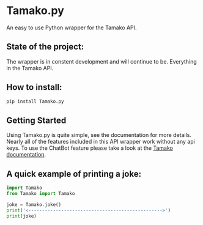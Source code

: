 # Tamako.py
An easy to use Python wrapper for the Tamako API.

## State of the project:
The wrapper is in constent development and will continue to be. Everything in the Tamako API.

## How to install:
```py
pip install Tamako.py
```

## Getting Started
Using Tamako.py is quite simple, see the documentation for more details. Nearly all of the features included in this API wrapper work without any api keys. To use the ChatBot feature please take a look at the [Tamako documentation](https://tamako.tech/docs/api/chatapi).

## A quick example of printing a joke:

```py
import Tamako
from Tamako import Tamako

joke = Tamako.joke()
print('<------------------------------------------------->')
print(joke)
```
